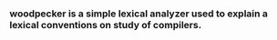 ### woodpecker is a simple lexical analyzer used to explain a lexical conventions on study of compilers.


